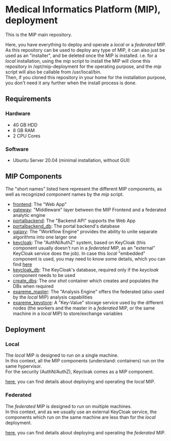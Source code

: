 # Medical Informatics Platform (MIP), deployment

This is the MIP main repository.

Here, you have everything to deploy and operate a *local* or a *federated* MIP.  
As this repository can be used to deploy any type of MIP, it can also just be used as an "installer", and be deleted once the MIP is installed. i.e. for a *local* installation, using the *mip* script to install the MIP will clone this repository in /opt/mip-deployment for the operating purpose, and the *mip* script will also be callable from /usr/local/bin.  
Then, if you cloned this repository in your home for the installation purpose, you don't need it any further when the install process is done.

## Requirements
### Hardware
* 40 GB HDD
* 8 GB RAM
* 2 CPU Cores

### Software
* Ubuntu Server 20.04 (minimal installation, without GUI)

## MIP Components
The "short names" listed here represent the different MIP components, as well as recognized component names by the *mip* script.
* <a href="https://github.com/HBPMedical/portal-frontend" target="_blank">frontend</a>: The "Web App"
* <a href="https://github.com/HBPMedical/gateway" target="_blank">gateway</a>: "Middleware" layer between the MIP Frontend and a federated analytic engine
* <a href="https://github.com/HBPMedical/portal-backend" target="_blank">portalbackend</a>: The "Backend API" supports the Web App
* <a href="https://github.com/docker-library/postgres" target="_blank">portalbackend_db</a>: The portal backend's database
* <a href="https://github.com/madgik/galaxy" target="_blank">galaxy</a>: The "Workflow Engine" provides the ability to unite separate algorithms into one larger one
* <a href="https://github.com/keycloak/keycloak-containers" target="_blank">keycloak</a>: The "AuthN/AuthZ" system, based on KeyCloak (this component usually doesn't run in a *federated* MIP, as an "external" KeyCloak service does the job). In case this *local* "embedded" component is used, you may need to know some details, which you can find <a id="UsersConfiguration" href="documentation/UsersConfiguration.md">here</a>
* <a href="https://github.com/docker-library/postgres" target="_blank">keycloak_db</a>: The KeyCloak's database, required only if the *keycloak* component needs to be used
* <a href="https://github.com/HBPMedical/docker-create-databases" target="_blank">create_dbs</a>: The *one shot* container which creates and populates the DBs when required
* <a href="https://github.com/madgik/exareme" target="_blank">exareme_master</a>: The "Analysis Engine" offers the federated (also used by the *local* MIP) analysis capabilities
* <a href="https://github.com/bitnami/bitnami-docker-consul" target="_blank">exareme_keystore</a>: A "Key-Value" storage service used by the different nodes (the workers and the master in a *federated* MIP, or the same machine in a *local* MIP) to store/exchange variables

## Deployment
### Local
The *local* MIP is designed to run on a single machine.  
In this context, all the MIP components (understand: containers) run on the same hypervisor.  
For the security (AuthN/AuthZ), Keycloak comes as a MIP component.

<a id="LocalDeployment" href="doc/Readme.md">here</a>, you can find details about deploying and operating the *local* MIP.

### Federated
The *federated* MIP is designed to run on multiple machines.  
In this context, and as we usually use an external KeyCloak service, the components which run on the same machine are less than for the *local* deployment.

<a id="FederatedDeployment" href="Federation/doc/Readme.md">here</a>, you can find details about deploying and operating the *federated* MIP.
